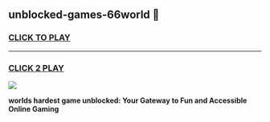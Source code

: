 
## unblocked-games-66world 👋
<h3>
<a href="https://premium.freeplayer.one?title=unblocked-games-66world&ref=14F">CLICK TO PLAY</a></h3>
<hr>

<h3>
<a href="https://premium.freeplayer.one?title=unblocked-games-66world&ref=14F">CLICK 2 PLAY</a>
  
</h3>

<a href="https://premium.freeplayer.one?title=unblocked-games-66world&ref=12F/"><img src="https://clearcache.store/games.png"></a>


**worlds hardest game unblocked: Your Gateway to Fun and Accessible Online Gaming**

